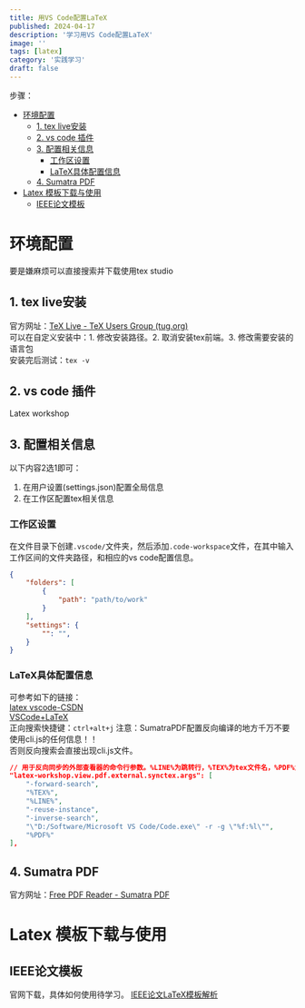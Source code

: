 ```yaml
---
title: 用VS Code配置LaTeX
published: 2024-04-17
description: '学习用VS Code配置LaTeX'
image: ''
tags: [latex]
category: '实践学习'
draft: false 
---
```

步骤：  
- [环境配置](#环境配置)
	- [1. tex live安装](#1-tex-live安装)
	- [2. vs code 插件](#2-vs-code-插件)
	- [3. 配置相关信息](#3-配置相关信息)
		- [工作区设置](#工作区设置)
		- [LaTeX具体配置信息](#latex具体配置信息)
	- [4. Sumatra PDF](#4-sumatra-pdf)
- [Latex 模板下载与使用](#latex-模板下载与使用)
	- [IEEE论文模板](#ieee论文模板)
# 环境配置
要是嫌麻烦可以直接搜索并下载使用tex studio
## 1. tex live安装
官方网址：[TeX Live - TeX Users Group (tug.org)](https://tug.org/texlive/)  
可以在自定义安装中：1. 修改安装路径。2. 取消安装tex前端。3. 修改需要安装的语言包  
安装完后测试：`tex -v`  

## 2. vs code 插件
Latex workshop

## 3. 配置相关信息
以下内容2选1即可：
1. 在用户设置(settings.json)配置全局信息
2. 在工作区配置tex相关信息
### 工作区设置
在文件目录下创建`.vscode/`文件夹，然后添加`.code-workspace`文件，在其中输入工作区间的文件夹路径，和相应的vs code配置信息。  
```json
{
	"folders": [
        {
            "path": "path/to/work"
        }
    ],
    "settings": {
		"": "",
	}
}
```
### LaTeX具体配置信息
可参考如下的链接：  
[latex vscode-CSDN](https://blog.csdn.net/weixin_45477628/article/details/130511209)  
[VSCode+LaTeX](https://blog.csdn.net/FRIGIDWINTER/article/details/125826505)  
正向搜索快捷键：`ctrl+alt+j`
注意：SumatraPDF配置反向编译的地方千万不要使用cli.js的任何信息！！  
否则反向搜索会直接出现cli.js文件。  
```json
// 用于反向同步的外部查看器的命令行参数。%LINE%为跳转行，%TEX%为tex文件名，%PDF%为pdf文件名
"latex-workshop.view.pdf.external.synctex.args": [
	"-forward-search",
	"%TEX%",
	"%LINE%",
	"-reuse-instance",
	"-inverse-search",
	"\"D:/Software/Microsoft VS Code/Code.exe\" -r -g \"%f:%l\"",
	"%PDF%"
],
```
## 4. Sumatra PDF
官方网址：[Free PDF Reader - Sumatra PDF](https://www.sumatrapdfreader.org/free-pdf-reader)

# Latex 模板下载与使用
## IEEE论文模板
官网下载，具体如何使用待学习。
[IEEE论文LaTeX模板解析](https://blog.csdn.net/FreshManInC/article/details/135459047)  
